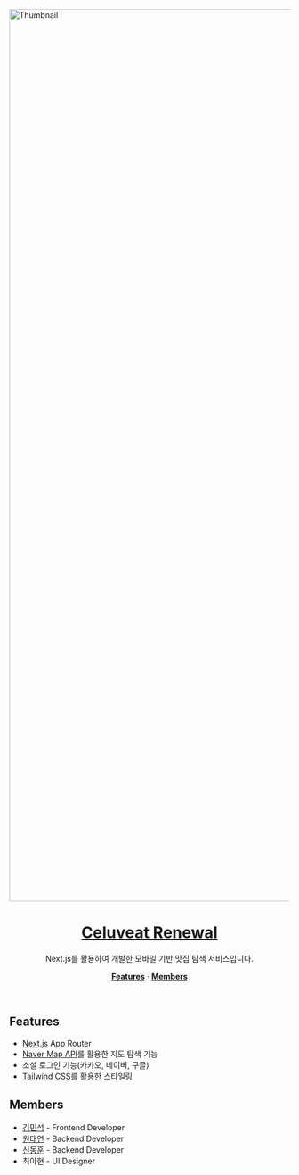 
<a href="https://jeremy-targaryen.vercel.app/">
  <img width="1600" alt="Thumbnail" src="https://github.com/user-attachments/assets/b36eb30e-9fe2-4f16-98f4-6281281644d3">
  <h1 align="center">Celuveat Renewal</h1>
</a>

<p align="center">
  Next.js를 활용하여 개발한 모바일 기반 맛집 탐색 서비스입니다.
</p>

<p align="center">
  <a href="#features"><strong>Features</strong></a> ·
  <a href="#members"><strong>Members</strong></a>
</p>
<br/>

## Features

- [Next.js](https://nextjs.org) App Router
- [Naver Map API](https://www.ncloud.com/product/applicationService/maps)를 활용한 지도 탐색 기능
- 소셜 로그인 기능(카카오, 네이버, 구글)
- [Tailwind CSS](https://tailwindcss.com/)를 활용한 스타일링

## Members

- [김민석](https://github.com/shackstack) - Frontend Developer
- [원태연](https://github.com/TaeyeonRoyce) - Backend Developer
- [신동훈](https://github.com/shin-mallang) - Backend Developer
- 최아현 - UI Designer
